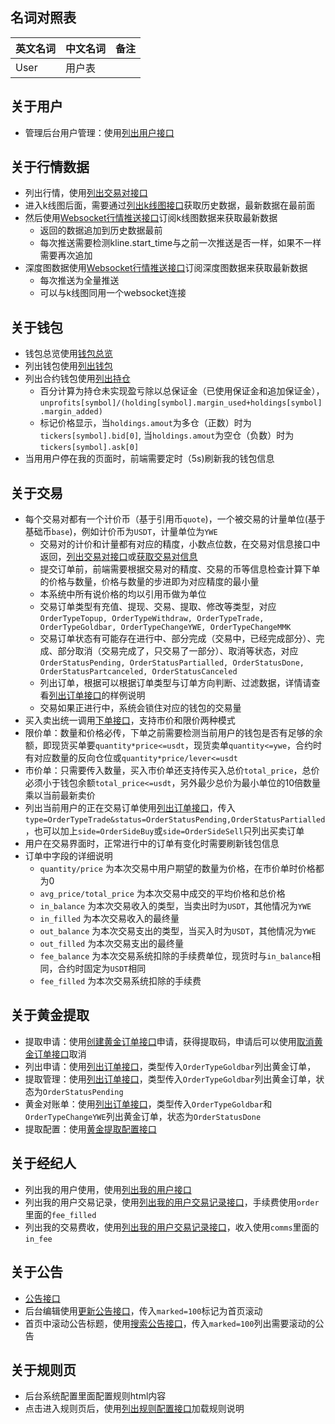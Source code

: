 ## 名词对照表
|英文名词|中文名词|备注|
|:------|:----|:--|
|User|用户表||

## 关于用户
* 管理后台用户管理：使用<a href="#api-User-SearchUser">列出用户接口</a>

## 关于行情数据
* 列出行情，使用<a href="#api-Market-ListSymbol">列出交易对接口</a>
* 进入k线图后面，需要通过<a href="#api-Market-ListKLine">列出k线图接口</a>获取历史数据，最新数据在最前面
* 然后使用<a href="#api-Market-WsMarket">Websocket行情推送接口</a>订阅k线图数据来获取最新数据
  * 返回的数据追加到历史数据最前
  * 每次推送需要检测kline.start_time与之前一次推送是否一样，如果不一样需要再次追加
* 深度图数据使用<a href="#api-Market-WsMarket">Websocket行情推送接口</a>订阅深度图数据来获取最新数据
  * 每次推送为全量推送
  * 可以与k线图同用一个websocket连接

## 关于钱包
* 钱包总览使用<a href="#api-Balance-LoadBalanceOverview">钱包总览</a>
* 列出钱包使用<a href="#api-Balance-ListBalance">列出钱包</a>
* 列出合约钱包使用<a href="#api-Balance-ListHolding">列出持仓</a>
  * 百分计算为持仓未实现盈亏除以总保证金（已使用保证金和追加保证金），`unprofits[symbol]/(holding[symbol].margin_used+holdings[symbol].margin_added)`
  * 标记价格显示，当`holdings.amout`为多仓（正数）时为`tickers[symbol].bid[0]`, 当`holdings.amout`为空仓（负数）时为`tickers[symbol].ask[0]`
* 当用用户停在我的页面时，前端需要定时（5s)刷新我的钱包信息

## 关于交易
* 每个交易对都有一个计价币（基于引用币`quote`)，一个被交易的计量单位(基于基础币`base`)，例如计价币为`USDT`，计量单位为`YWE`
  * 交易对的计价和计量都有对应的精度，小数点位数，在交易对信息接口中返回，<a href="#api-Market-ListSymbol">列出交易对接口</a>或<a href="#api-Market-LoadSymbol">获取交易对信息</a>
  * 提交订单前，前端需要根据交易对的精度、交易的币等信息检查计算下单的价格与数量，价格与数量的步进即为对应精度的最小量
  * 本系统中所有说价格的均以引用币做为单位
  * 交易订单类型有充值、提现、交易、提取、修改等类型，对应`OrderTypeTopup, OrderTypeWithdraw, OrderTypeTrade, OrderTypeGoldbar, OrderTypeChangeYWE, OrderTypeChangeMMK`
  * 交易订单状态有可能存在进行中、部分完成（交易中，已经完成部分）、完成、部分取消（交易完成了，只交易了一部分）、取消等状态，对应`OrderStatusPending, OrderStatusPartialled, OrderStatusDone, OrderStatusPartcanceled, OrderStatusCanceled`
  * 列出订单，根据可以根据订单类型与订单方向判断、过滤数据，详情请查看<a href="#api-Order-SearchOrder">列出订单接口</a>的样例说明
  * 交易如果正进行中，系统会锁住对应的钱包的交易量
* 买入卖出统一调用<a href="#api-Order-PlaceOrder">下单接口</a>，支持市价和限价两种模式
* 限价单：数量和价格必传，下单之前需要检测当前用户的钱包是否有足够的余额，即现货买单要`quantity*price<=usdt`，现货卖单`quantity<=ywe`，合约时有对应数量的反向仓位或`quantity*price/lever<=usdt`
* 市价单：只需要传入数量，买入市价单还支持传买入总价`total_price`，总价必须小于钱包余额`total_price<=usdt`，另外最少总价为最小单位的10倍数量乘以当前最新卖价
* 列出当前用户的正在交易订单使用<a href="#api-Order-SearchOrder">列出订单接口</a>，传入`type=OrderTypeTrade&status=OrderStatusPending,OrderStatusPartialled`，也可以加上`side=OrderSideBuy`或`side=OrderSideSell`只列出买卖订单
* 用户在交易界面时，正常进行中的订单有变化时需要刷新钱包信息
* 订单中字段的详细说明
  * `quantity/price` 为本次交易中用户期望的数量为价格，在市价单时价格都为0
  * `avg_price/total_price` 为本次交易中成交的平均价格和总价格
  * `in_balance` 为本次交易收入的类型，当卖出时为`USDT`，其他情况为`YWE`
  * `in_filled` 为本次交易收入的最终量
  * `out_balance` 为本次交易支出的类型，当买入时为`USDT`，其他情况为`YWE`
  * `out_filled` 为本次交易支出的最终量
  * `fee_balance` 为本次交易系统扣除的手续费单位，现货时与`in_balance`相同，合约时固定为`USDT`相同
  * `fee_filled` 为本次交易系统扣除的手续费

## 关于黄金提取
* 提取申请：使用<a href="#api-Order-CreateGoldbarOrder">创建黄金订单接口</a>申请，获得提取码，申请后可以使用<a href="#api-Order-CancelGoldbarOrder">取消黄金订单接口</a>取消
* 列出申请：使用<a href="#api-Order-SearchOrder">列出订单接口</a>，类型传入`OrderTypeGoldbar`列出黄金订单，
* 提取管理：使用<a href="#api-Order-SearchOrder">列出订单接口</a>，类型传入`OrderTypeGoldbar`列出黄金订单，状态为`OrderStatusPending`
* 黄金对账单：使用<a href="#api-Order-SearchOrder">列出订单接口</a>，类型传入`OrderTypeGoldbar`和`OrderTypeChangeYWE`列出黄金订单，状态为`OrderStatusDone`
* 提取配置：使用<a href="#api-Conf-ConfGoldbar">黄金提取配置接口</a>

## 关于经纪人
* 列出我的用户使用，使用<a href="#api-User-SearchMyUser">列出我的用户接口</a>
* 列出我的用户交易记录，使用<a href="#api-User-SearchMyUserOrder">列出我的用户交易记录接口</a>，手续费使用`order`里面的`fee_filled`
* 列出我的交易费收，使用<a href="#api-User-SearchMyUserOrder">列出我的用户交易记录接口</a>，收入使用`comms`里面的`in_fee`

## 关于公告
* <a href="#api-Announce">公告接口</a>
* 后台编辑使用<a href="#api-Announce-UpdateAnnounce">更新公告接口</a>，传入`marked=100`标记为首页滚动
* 首页中滚动公告标题，使用<a href="#api-Announce-SearchAnnounce">搜索公告接口</a>，传入`marked=100`列出需要滚动的公告

## 关于规则页
* 后台系统配置里面配置规则html内容
* 点击进入规则页后，使用<a href="#api-Conf-ConfRule">列出规则配置接口</a>加载规则说明